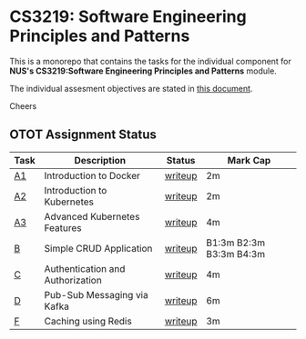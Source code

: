 # CS3219: Software Engineering Principles and Patterns

This is a monorepo that contains the tasks for the individual component for **NUS's CS3219:Software Engineering
Principles and Patterns** module.

The individual assesment objectives are stated in [this document](./resources/CS3219_OTOT_Assignment.pdf).

Cheers

## OTOT Assignment Status

|Task| Description | Status |  Mark Cap|
|----|----|----| ---- |
|[A1](taskA/A1_IntroductionToDocker)| Introduction to Docker| [writeup](taskA/A1_IntroductionToDocker/resources/A0201829H_A1.pdf) | 2m|
|[A2](taskA/A2_IntroductionToKubernetes)| Introduction to Kubernetes| [writeup](taskA/A2_IntroductionToKubernetes/resources/A0201829H_A2.pdf) | 2m|
|[A3](taskA/A3_AdvancedKubernetesFeatures)| Advanced Kubernetes Features | [writeup](taskA/A3_AdvancedKubernetesFeatures/resources/A0201829H_A3.pdf)|4m|
|[B](taskB)| Simple CRUD Application | [writeup](taskB/resources/A0201829H_B.pdf) | B1:3m  B2:3m  B3:3m  B4:3m|
|[C](taskC)| Authentication and Authorization| [writeup](taskC/resources/A0201829H.pdf) |4m|
|[D](taskD)| Pub-Sub Messaging via Kafka| [writeup](taskD/resources/A0201829H.pdf) |6m|
|[F](taskF)| Caching using Redis | [writeup](taskF/resources/A0201829H_F.pdf)|3m|
